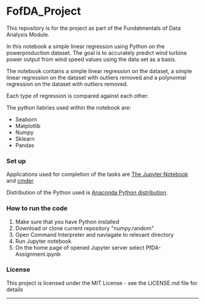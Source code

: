 # FofDA_Project

This repository is for the project as part of the Fundatmentals of Data Analysis Module.

In this notebook a simple linear regression using Python on the powerproduction dataset. The goal is to accurately predict wind turbine power output from wind speed values using the data set as a basis.

The notebook contains a simple linear regression on the dataset, a simple linear regression on the dataset with outliers removed and a polynomial regression on the dataset with outliers removed.

Each type of regression is compared against each other.

The python liabries used within the notebook are:

* Seaborn
* Matplotlib
* Numpy
* Sklearn
* Pandas


### Set up

Applications used for completion of the tasks are [The Jupyter Notebook](https://jupyter.org/) and [cmder](http://cmder.net/)

Distribution of the Python used is [Anaconda Python distribution](https://www.anaconda.com/). 

###  How to run the code

1. Make sure that you have Python installed
2. Download or clone current repository "numpy.random"
3. Open Command Interpreter and naviagate to relevant directory
4. Run Jupyter notebook
5. On the home page of opened Jupyter server select PfDA- Assignment.ipynb


### License

This project is licensed under the MIT License - see the LICENSE.md file for details

***
